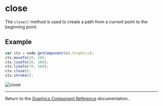# close

The `close()` method is used to create a path from a current point to the beginning point.

## Example

```javascript
var ctx = node.getComponent(cc.Graphics);
ctx.moveTo(20, 20);
ctx.lineTo(20, 100);
ctx.lineTo(70, 100);
ctx.close();
ctx.stroke();
```

![close](graphics/close.png)

<hr>

Return to the [Graphics Component Reference](../../components/graphics.md) documentation..
